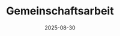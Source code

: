 ---
draft: false
title: "Gemeinschaftsarbeit"
date: "2025-08-30"
description: "Spätsommer-Gemeinschaftsarbeit von 10:00 bis 13:00 Uhr. Vorbereitung auf die Herbstzeit und allgemeine Pflege der Anlage. Bitte Gartengeräte mitbringen."
---